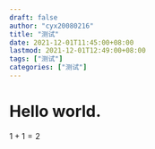 ```yaml
---
draft: false
author: "cyx20080216"
title: "测试"
date: 2021-12-01T11:45:00+08:00
lastmod: 2021-12-01T12:49:00+08:00
tags: ["测试"]
categories: ["测试"]
---
```

# Hello world.
$1+1=2$
